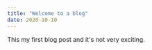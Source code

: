 ```yaml
---
title: "Welcome to a blog"
date: 2020-10-10
---
```


This my first blog post and it's not very exciting.
